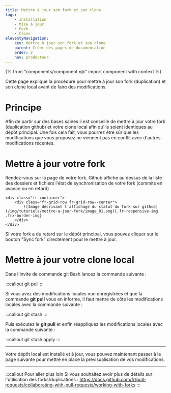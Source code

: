 ```yaml
---
title: Mettre à jour son fork et son clone
tags:
    - Installation
    - Mise à jour
    - Fork
    - Clone
eleventyNavigation:
    key: Mettre à jour son fork et son clone
    parent: Créer des pages de documentation
    order: 2
    nav: producteur
---
```


{% from "components/component.njk" import component with context %}

Cette page explique la procédure pour mettre à jour son fork (duplication) et son clone local avant de faire des modifications.

# Principe

Afin de partir sur des bases saines il est conseillé de mettre à jour votre fork (duplication github) et votre clone local afin qu'ils soient identiques au dépôt principal. Une fois cela fait, vous pourrez être sûr que les modifications que vous proposez ne viennent pas en conflit avec d'autres modifications récentes.

# Mettre à jour votre fork

Rendez-vous sur la page de votre fork. Github affiche au dessus de la liste des dossiers et fichiers l'état de synchronisation de votre fork (commits en avance ou en retard)

    <div class="fr-container">
        <div class="fr-grid-row fr-grid-row--center">
            ![Image décrivant l'affichage du statut du fork sur github](/img/tutoriels/mettre-a-jour-fork/image_01.png){.fr-responsive-img .frx-border-img}
        </div>
    </div>

Si votre fork a du retard sur le dépôt principal, vous pouvez cliquer sur le bouton "Sync fork" directement pour le mettre à jour.

# Mettre à jour votre clone local

Dans l'invite de commande git Bash lancez la commande suivante :

:::callout
git pull
:::

Si vous avez des modifications locales non enregistrées et que la commande **git pull** vous en informe, il faut mettre de côté les modifications locales avec la commande suivante :

:::callout
git stash
:::

Puis exécutez le **git pull** et enfin réappliquez les modifications locales avec la commande suivante :

:::callout
git stash apply
:::

---

Votre dépôt local est installé et à jour, vous pouvez maintenant passer à la page suivante pour mettre en place la prévisualisation de vos modifications.

---

:::callout Pour aller plus loin
Si vous souhaitez avoir plus de détails sur l'utilisation des forks/duplications :
https://docs.github.com/fr/pull-requests/collaborating-with-pull-requests/working-with-forks
:::
